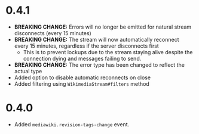 # 0.4.1
* **BREAKING CHANGE:** Errors will no longer be emitted for natural stream disconnects (every 15 minutes)
* **BREAKING CHANGE:** The stream will now automatically reconnect every 15 minutes, regardless if the server disconnects first
  * This is to prevent lockups due to the stream staying alive despite the connection dying and messages failing to send.
* **BREAKING CHANGE:** The error type has been changed to reflect the actual type
* Added option to disable automatic reconnects on close
* Added filtering using `WikimediaStream#filters` method

# 0.4.0
* Added `mediawiki.revision-tags-change` event.
